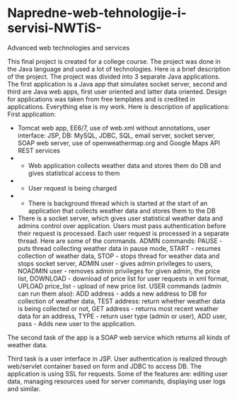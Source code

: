 # Napredne-web-tehnologije-i-servisi-NWTiS-
Advanced web technologies and services

This final project is created for a college course. The project was done in the Java language and used a lot of technologies. Here is a brief description of the project. The project was divided into 3 separate Java applications. The first application is a Java app that simulates socket server, second and third are Java web apps, first user oriented and latter data oriented. Design for applications was taken from free templates and is credited in applications. Everything else is my work. Here is description of applications:
First application: 
- Tomcat web app, EE6/7, use of web.xml without annotations, user interface: JSP, DB: MySQL, JDBC, SQL, email server, socket server, SOAP web server, use of openweathermap.org and Google Maps API REST services 
- - Web application collects weather data and stores them do DB and gives statistical access to them 
- - User request is being charged 
- - There is background thread which is started at the start of an application that collects weather data and stores them to the DB
- There is a socket server, which gives user statistical weather data and admins control over application. Users must pass authentication before their request is processed. Each user request is processed in a separate thread. Here are some of the commands. ADMIN commands: PAUSE - puts thread collecting weather data in pause mode, START - resumes collection of weather data, STOP - stops thread for weather data and stops socket server, ADMIN user - gives admin privileges to users, NOADMIN user - removes admin privileges for given admin, the price list, DOWNLOAD - download of price list for user requests in xml format, UPLOAD price_list - upload of new price list. USER commands (admin can run them also): ADD address - adds a new address to DB for collection of weather data, TEST address: return whether weather data is being collected or not, GET address - returns most recent weather data for an address, TYPE - return user type (admin or user), ADD user, pass - Adds new user to the application.


The second task of the app is a SOAP web service which returns all kinds of weather data.

Third task is a user interface in JSP. User authentication is realized through web/servlet container based on form and JDBC to access DB. The application is using SSL for requests. Some of the features are: editing user data, managing resources used for server commands, displaying user logs and similar.
